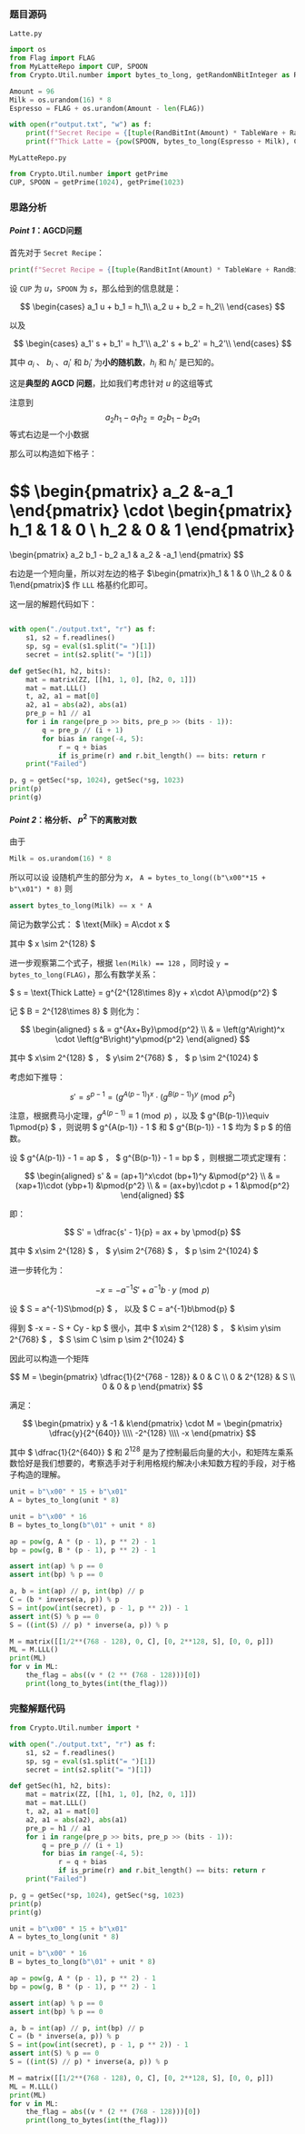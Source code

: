 <head>
    <script src="https://cdn.mathjax.org/mathjax/latest/MathJax.js?config=TeX-AMS-MML_HTMLorMML" type="text/javascript"></script>
    <script type="text/x-mathjax-config">
        MathJax.Hub.Config({
            tex2jax: {
            skipTags: ['script', 'noscript', 'style', 'textarea', 'pre'],
            inlineMath: [['$','$']]
            }
        });
    </script>
</head>


### 题目源码

`Latte.py`
```python
import os
from Flag import FLAG
from MyLatteRepo import CUP, SPOON
from Crypto.Util.number import bytes_to_long, getRandomNBitInteger as RandBitInt

Amount = 96
Milk = os.urandom(16) * 8
Espresso = FLAG + os.urandom(Amount - len(FLAG))

with open(r"output.txt", "w") as f:
    print(f"Secret Recipe = {[tuple(RandBitInt(Amount) * TableWare + RandBitInt(Amount) for _ in range(2)) for TableWare in (CUP, SPOON)]}", file=f)
    print(f"Thick Latte = {pow(SPOON, bytes_to_long(Espresso + Milk), CUP ** 2)}", file=f)
```

`MyLatteRepo.py`
```python
from Crypto.Util.number import getPrime
CUP, SPOON = getPrime(1024), getPrime(1023)
```

### 思路分析

#### ***Point 1***：AGCD问题

首先对于 `Secret Recipe`：

```python
print(f"Secret Recipe = {[tuple(RandBitInt(Amount) * TableWare + RandBitInt(Amount) for _ in range(2)) for TableWare in (CUP, SPOON)]}", file=f)
```

设 `CUP` 为 $u$，`SPOON` 为 $s$，那么给到的信息就是：

$$
\begin{cases}
a_1 u + b_1 = h_1\\
a_2 u + b_2 = h_2\\
\end{cases}
$$

以及

$$
\begin{cases}
a_1' s + b_1' = h_1'\\
a_2' s + b_2' = h_2'\\
\end{cases}
$$

其中 $a_i$ 、 $b_i$ 、$a_i'$ 和 $b_i'$ 为**小的随机数**，$h_i$ 和 $h_i'$ 是已知的。

这是**典型的 AGCD 问题**，比如我们考虑针对 $u$ 的这组等式

注意到 
$$
a_2 h_1 - a_1 h_2 = a_2 b_1 - b_2 a_1
$$
等式右边是一个小数据

那么可以构造如下格子：

$$
\begin{pmatrix}
a_2 &-a_1
\end{pmatrix}
\cdot 
\begin{pmatrix}
h_1 & 1 & 0 \\
h_2 & 0 & 1
\end{pmatrix}
=
\begin{pmatrix}
a_2 b_1 - b_2 a_1 & a_2 & -a_1
\end{pmatrix}
$$

右边是一个短向量，所以对左边的格子 $\begin{pmatrix}h_1 & 1 & 0 \\h_2 & 0 & 1\end{pmatrix}$ 作 `LLL` 格基约化即可。

这一层的解题代码如下：

```python

with open("./output.txt", "r") as f:
    s1, s2 = f.readlines()
    sp, sg = eval(s1.split("= ")[1])
    secret = int(s2.split("= ")[1])

def getSec(h1, h2, bits):
    mat = matrix(ZZ, [[h1, 1, 0], [h2, 0, 1]])
    mat = mat.LLL()
    t, a2, a1 = mat[0]
    a2, a1 = abs(a2), abs(a1)
    pre_p = h1 // a1
    for i in range(pre_p >> bits, pre_p >> (bits - 1)):
        q = pre_p // (i + 1)
        for bias in range(-4, 5):
            r = q + bias
            if is_prime(r) and r.bit_length() == bits: return r
    print("Failed")

p, g = getSec(*sp, 1024), getSec(*sg, 1023)
print(p)
print(g)
```

#### ***Point 2***：格分析、 $p^2$ 下的离散对数

由于

```python
Milk = os.urandom(16) * 8
```
所以可以设
设随机产生的部分为 $x$， `A = bytes_to_long((b"\x00"*15 + b"\x01") * 8)` 则  

```python
assert bytes_to_long(Milk) == x * A
``` 

简记为数学公式： $ \text{Milk} = A\cdot x $    

其中 $ x \sim 2^{128} $

进一步观察第二个式子，根据 `len(Milk) == 128` ，同时设 `y = bytes_to_long(FLAG)`，那么有数学关系：    

$ s = \text{Thick Latte} = g^{2^{128\times 8}y + x\cdot A}\pmod{p^2} $    

记 $ B = 2^{128\times 8} $ 则化为：    

$$
 \begin{aligned}
s & = g^{Ax+By}\pmod{p^2} \\
  & = \left(g^A\right)^x \cdot \left(g^B\right)^y\pmod{p^2}
\end{aligned}
$$    

其中 $ x\sim 2^{128} $ ， $ y\sim 2^{768} $ ， $ p \sim 2^{1024} $    

考虑如下推导：    

$$
s' = s^{p-1} = \left(g^{A(p-1)}\right)^x\cdot \left(g^{B(p-1)}\right)^y\pmod{p^2} 
$$    

注意，根据费马小定理，$g^{A(p-1)}\equiv 1\pmod{p}$ ，以及 $ g^{B(p-1)}\equiv 1\pmod{p} $ ，则说明 $ g^{A(p-1)} - 1 $ 和 $ g^{B(p-1)} - 1 $ 均为 $ p $ 的倍数。

设 $ g^{A(p-1)} - 1 = ap $ ， $ g^{B(p-1)} - 1 = bp $ ，则根据二项式定理有：

$$
\begin{aligned} 
s' & = (ap+1)^x\cdot (bp+1)^y &\pmod{p^2} \\
  & = (xap+1)\cdot (ybp+1) &\pmod{p^2} \\
  & = (ax+by)\cdot p + 1 &\pmod{p^2}
\end{aligned} 
$$ 

即：

$$
S' = \dfrac{s' - 1}{p} = ax + by \pmod{p} 
$$ 

其中 $ x\sim 2^{128} $ ， $ y\sim 2^{768} $ ， $ p \sim 2^{1024} $    

进一步转化为：    

$$
-x = - a^{-1}S' + a^{-1}b\cdot y\pmod{p} 
$$

设 $ S = a^{-1}S\bmod{p} $ ， 以及 $ C = a^{-1}b\bmod{p} $ 

得到 $ -x = - S + Cy - kp $ 很小，其中  $ x\sim 2^{128} $ ， $ k\sim y\sim 2^{768} $ ， $ S \sim C \sim p \sim 2^{1024} $     

因此可以构造一个矩阵

$$
M = \begin{pmatrix} \dfrac{1}{2^{768 - 128}} & 0 & C \\ 0 & 2^{128} & S \\ 0 & 0 & p \end{pmatrix} 
$$ 

满足：

$$
\begin{pmatrix} y & -1 & k\end{pmatrix} \cdot M = \begin{pmatrix} \dfrac{y}{2^{640}} \\\\ -2^{128} \\\\ -x \end{pmatrix} 
$$  

其中 $ \dfrac{1}{2^{640}} $ 和 $2^{128}$ 是为了控制最后向量的大小，和矩阵左乘系数恰好是我们想要的，考察选手对于利用格规约解决小未知数方程的手段，对于格子构造的理解。

```python
unit = b"\x00" * 15 + b"\x01"
A = bytes_to_long(unit * 8)

unit = b"\x00" * 16
B = bytes_to_long(b"\01" + unit * 8)

ap = pow(g, A * (p - 1), p ** 2) - 1
bp = pow(g, B * (p - 1), p ** 2) - 1

assert int(ap) % p == 0 
assert int(bp) % p == 0 

a, b = int(ap) // p, int(bp) // p
C = (b * inverse(a, p)) % p
S = int(pow(int(secret), p - 1, p ** 2)) - 1
assert int(S) % p == 0
S = ((int(S) // p) * inverse(a, p)) % p

M = matrix([[1/2**(768 - 128), 0, C], [0, 2**128, S], [0, 0, p]])
ML = M.LLL()
print(ML)
for v in ML:
    the_flag = abs((v * (2 ** (768 - 128)))[0])
    print(long_to_bytes(int(the_flag)))
```

### 完整解题代码

```python
from Crypto.Util.number import *

with open("./output.txt", "r") as f:
    s1, s2 = f.readlines()
    sp, sg = eval(s1.split("= ")[1])
    secret = int(s2.split("= ")[1])

def getSec(h1, h2, bits):
    mat = matrix(ZZ, [[h1, 1, 0], [h2, 0, 1]])
    mat = mat.LLL()
    t, a2, a1 = mat[0]
    a2, a1 = abs(a2), abs(a1)
    pre_p = h1 // a1
    for i in range(pre_p >> bits, pre_p >> (bits - 1)):
        q = pre_p // (i + 1)
        for bias in range(-4, 5):
            r = q + bias
            if is_prime(r) and r.bit_length() == bits: return r
    print("Failed")

p, g = getSec(*sp, 1024), getSec(*sg, 1023)
print(p)
print(g)

unit = b"\x00" * 15 + b"\x01"
A = bytes_to_long(unit * 8)

unit = b"\x00" * 16
B = bytes_to_long(b"\01" + unit * 8)

ap = pow(g, A * (p - 1), p ** 2) - 1
bp = pow(g, B * (p - 1), p ** 2) - 1

assert int(ap) % p == 0 
assert int(bp) % p == 0 

a, b = int(ap) // p, int(bp) // p
C = (b * inverse(a, p)) % p
S = int(pow(int(secret), p - 1, p ** 2)) - 1
assert int(S) % p == 0
S = ((int(S) // p) * inverse(a, p)) % p

M = matrix([[1/2**(768 - 128), 0, C], [0, 2**128, S], [0, 0, p]])
ML = M.LLL()
print(ML)
for v in ML:
    the_flag = abs((v * (2 ** (768 - 128)))[0])
    print(long_to_bytes(int(the_flag)))
```
